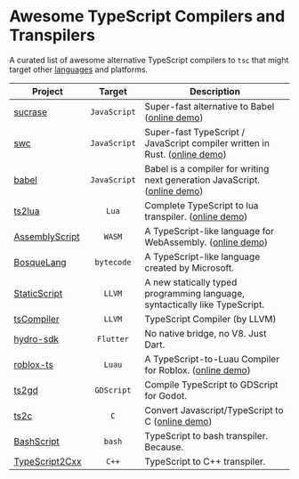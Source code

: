 # Awesome TypeScript Compilers and Transpilers
A curated list of awesome alternative TypeScript compilers to `tsc` that might target other [languages](https://www.youtube.com/watch?v=kY-pUxKQMUE) and platforms. 


| Project | Target | Description |
|-        |:-:     |            -|
| [sucrase](https://github.com/alangpierce/sucrase) | `JavaScript` | Super-fast alternative to Babel ([online demo](https://sucrase.io/)) |
| [swc](https://github.com/swc-project/swc) | `JavaScript` | Super-fast TypeScript / JavaScript compiler written in Rust. ([online demo](https://swc.rs/playground)) |
| [babel](https://github.com/babel/babel) | `JavaScript` | Babel is a compiler for writing next generation JavaScript. ([online demo](https://babeljs.io/repl)) |
| [ts2lua](https://github.com/TypeScriptToLua/TypeScriptToLua) | `Lua` | Complete TypeScript to lua transpiler. ([online demo](https://typescripttolua.github.io/play/)) |
| [AssemblyScript](https://github.com/AssemblyScript/assemblyscript) | `WASM` | A TypeScript-like language for WebAssembly. ([online demo](https://assemblyscript.org/editor.html)) |
| [BosqueLang](https://github.com/microsoft/BosqueLanguage) | `bytecode` | A TypeScript-like language created by Microsoft. |
| [StaticScript](https://github.com/StaticScript/StaticScript) | `LLVM` | A new statically typed programming language, syntactically like TypeScript.
| [tsCompiler](https://github.com/ASDAlexander77/TypeScriptCompiler) | `LLVM` | TypeScript Compiler (by LLVM)
| [hydro-sdk](https://github.com/hydro-sdk/hydro-sdk) | `Flutter` | No native bridge, no V8. Just Dart.
| [roblox-ts](https://github.com/roblox-ts/roblox-ts) | `Luau` | A TypeScript-to-Luau Compiler for Roblox. ([online demo](https://roblox-ts.com/playground)) |
| [ts2gd](https://github.com/johnfn/ts2gd) | `GDScript` | Compile TypeScript to GDScript for Godot.
| [ts2c](https://github.com/andrei-markeev/ts2c) | `C` | Convert Javascript/TypeScript to C ([online demo](https://andrei-markeev.github.io/ts2c/)) |
| [BashScript](https://github.com/niieani/bashscript) | `bash` | TypeScript to bash transpiler. Because.
| [TypeScript2Cxx](https://github.com/ASDAlexander77/TypeScript2Cxx) | `C++` | TypeScript to C++ transpiler.
